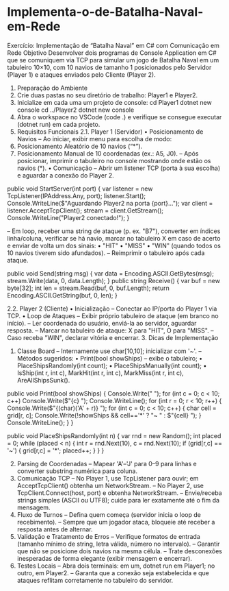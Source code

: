 # Implementa-o-de-Batalha-Naval-em-Rede
Exercício: Implementação de “Batalha Naval” em C# com Comunicação em Rede
Objetivo Desenvolver dois programas de Console Application em C# que se comuniquem via TCP para simular um jogo de Batalha Naval em um tabuleiro 10×10, com 10 navios de tamanho 1 posicionados pelo Servidor (Player 1) e ataques enviados pelo Cliente (Player 2).

1. Preparação do Ambiente
1.    Crie duas pastas no seu diretório de trabalho: Player1 e Player2.
2.    Inicialize em cada uma um projeto de console:
cd Player1
dotnet new console
cd ../Player2
dotnet new console
3.    Abra o workspace no VSCode (code .) e verifique se consegue executar (dotnet run) em cada projeto.
2. Requisitos Funcionais
2.1. Player 1 (Servidor)
•      Posicionamento de Navios
–     Ao iniciar, exibir menu para escolha de modo:
1.    Posicionamento Aleatório de 10 navios (“*”).
2.    Posicionamento Manual de 10 coordenadas (ex.: A5, J0).
–     Após posicionar, imprimir o tabuleiro no console mostrando onde estão os navios (*).
•      Comunicação
–     Abrir um listener TCP (porta à sua escolha) e aguardar a conexão do Player 2.

public void StartServer(int port)
{
    var listener = new TcpListener(IPAddress.Any, port);
    listener.Start();
    Console.WriteLine($"Aguardando Player2 na porta {port}...");
    var client = listener.AcceptTcpClient();
    stream = client.GetStream();
    Console.WriteLine("Player2 conectado!");
}

–     Em loop, receber uma string de ataque (p. ex. "B7"), converter em índices linha/coluna, verificar se há navio, marcar no tabuleiro X em caso de acerto e enviar de volta um dos sinais:
•      "HIT"
•      "MISS"
•      "WIN" (quando todos os 10 navios tiverem sido afundados).
–     Reimprimir o tabuleiro após cada ataque.

public void Send(string msg)
{
    var data = Encoding.ASCII.GetBytes(msg);
    stream.Write(data, 0, data.Length);
}
public string Receive()
{
    var buf = new byte[32];
    int len = stream.Read(buf, 0, buf.Length);
    return Encoding.ASCII.GetString(buf, 0, len);
}

2.2. Player 2 (Cliente)
•      Inicialização
–     Conectar ao IP/porta do Player 1 via TCP.
•      Loop de Ataques
–     Exibir próprio tabuleiro de ataque (em branco no início).
–     Ler coordenada do usuário, enviá-la ao servidor, aguardar resposta.
–     Marcar no tabuleiro de ataque: X para "HIT", O para "MISS".
–     Caso receba "WIN", declarar vitória e encerrar.
3. Dicas de Implementação
1.    Classe Board
–     Internamente use char[10,10]; inicializar com '~'.
–     Métodos sugeridos:
•      Print(bool showShips) – exibe o tabuleiro;
•      PlaceShipsRandomly(int count);
•      PlaceShipsManually(int count);
•      IsShip(int r, int c), MarkHit(int r, int c), MarkMiss(int r, int c), AreAllShipsSunk().


public void Print(bool showShips)
{
    Console.Write("   ");
    for (int c = 0; c < 10; c++) Console.Write($"{c} ");
    Console.WriteLine();
    for (int r = 0; r < 10; r++)
    {
        Console.Write($"{(char)('A' + r)}  ");
        for (int c = 0; c < 10; c++)
        {
            char cell = grid[r, c];
            Console.Write(!showShips && cell=='*' ? "~ " : $"{cell} ");
        }
        Console.WriteLine();
    }
}

public void PlaceShipsRandomly(int n)
{
    var rnd = new Random();
    int placed = 0;
    while (placed < n)
    {
        int r = rnd.Next(10), c = rnd.Next(10);
        if (grid[r,c] == '~')
        {
            grid[r,c] = '*';
            placed++;
        }
    }
}

2.    Parsing de Coordenadas
–     Mapear 'A'–'J' para 0–9 para linhas e converter substring numérica para coluna.
3.    Comunicação TCP
–     No Player 1, use TcpListener para ouvir; em AcceptTcpClient() obtenha um NetworkStream.
–     No Player 2, use TcpClient.Connect(host, port) e obtenha NetworkStream.
–     Envie/receba strings simples (ASCII ou UTF8); cuide para ler exatamente até o fim da mensagem.
4.    Fluxo de Turnos
–     Defina quem começa (servidor inicia o loop de recebimento).
–     Sempre que um jogador ataca, bloqueie até receber a resposta antes de alternar.
5.    Validação e Tratamento de Erros
–     Verifique formatos de entrada (tamanho mínimo de string, letra válida, número no intervalo).
–     Garantir que não se posicione dois navios na mesma célula.
–     Trate desconexões inesperadas de forma elegante (exibir mensagem e encerrar).
6.    Testes Locais
–     Abra dois terminais: em um, dotnet run em Player1; no outro, em Player2.
–     Garanta que a conexão seja estabelecida e que ataques reflitam corretamente no tabuleiro do servidor.